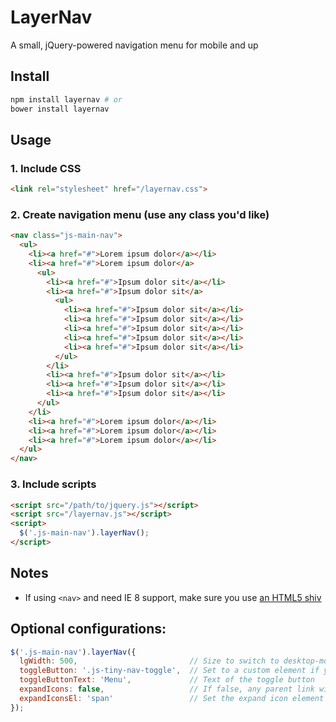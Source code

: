 # LayerNav
A small, jQuery-powered navigation menu for mobile and up

## Install
```sh
npm install layernav # or
bower install layernav
```

## Usage

### 1. Include CSS
```html
<link rel="stylesheet" href="/layernav.css">
```

### 2. Create navigation menu (use any class you'd like)
```html
<nav class="js-main-nav">
  <ul>
    <li><a href="#">Lorem ipsum dolor</a></li>
    <li><a href="#">Lorem ipsum dolor</a>
      <ul>
        <li><a href="#">Ipsum dolor sit</a></li>
        <li><a href="#">Ipsum dolor sit</a>
          <ul>
            <li><a href="#">Ipsum dolor sit</a></li>
            <li><a href="#">Ipsum dolor sit</a></li>
            <li><a href="#">Ipsum dolor sit</a></li>
            <li><a href="#">Ipsum dolor sit</a></li>
            <li><a href="#">Ipsum dolor sit</a></li>
          </ul>
        </li>
        <li><a href="#">Ipsum dolor sit</a></li>
        <li><a href="#">Ipsum dolor sit</a></li>
        <li><a href="#">Ipsum dolor sit</a></li>
      </ul>
    </li>
    <li><a href="#">Lorem ipsum dolor</a></li>
    <li><a href="#">Lorem ipsum dolor</a></li>
    <li><a href="#">Lorem ipsum dolor</a></li>
  </ul>
</nav>
```

### 3. Include scripts
```html
<script src="/path/to/jquery.js"></script>
<script src="/layernav.js"></script>
<script>
  $('.js-main-nav').layerNav();
</script>
```

## Notes
- If using `<nav>` and need IE 8 support, make sure you use [an HTML5 shiv](https://github.com/aFarkas/html5shiv)

## Optional configurations:
```js
$('.js-main-nav').layerNav({
  lgWidth: 500,                         // Size to switch to desktop-mode
  toggleButton: '.js-tiny-nav-toggle',  // Set to a custom element if you'd like to position the mobile toggle button
  toggleButtonText: 'Menu',             // Text of the toggle button
  expandIcons: false,                   // If false, any parent link will open menu on click, if true every parent link has an expand icon to view items below
  expandIconsEl: 'span'                 // Set the expand icon element to a <span>, <div>, or something else
});
```
